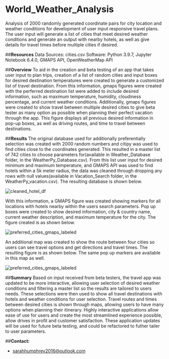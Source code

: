 # World_Weather_Analysis
Analysis of 2000 randomly generated coordinate pairs for city location and weather conditions for development of user input responsive travel plans. The user input will generate a list of cities that meet desired weather conditions and generate an output with nearby hotels, as well as give details for travel times before multiple cities if desired. 

##**Resources**
Data Sources: cities.csv
Software: Python 3.9.7, Jupyter Notebook 6.4.0, GMAPS API, OpenWeatherMap API

##**Overview**
To aid in the creation and beta testing of an app that takes user input to plan trips, creation of a list of random cities and input boxes for desired destination temperatures were created to generate a customized list of travel destination. From this information, gmaps figures were created with the perferred destination list were added to include desired information, such as maximum temperature, humidity, cloudiness percentage, and current weather conditions. Additionally, gmaps figures were created to show travel between multiple desired cities to give beta tester as many option as possible when planning their perfect vacation through the app. This figure displays all previous desired information in pop-up boxes, as well as driving routes, and time to travel between destinations.

##**Results** 
The original database used for additionally preferentially selection was created with 2000 random numbers and citipy was used to find cities close to the coordinates generated. This resulted in a master list of 742 cities to choose parameters for(available in Weather_Database folder, in the WeatherPy_Database.csv). From this list user input for desired minimum and maximum temperature, and GMAPS API was used to find hotels within a 5k meter radius, the data was cleaned through dropping any rows with null values(available in Vacation_Search folder, in the WeatherPy_vacation.csv). The resulting database is shown below. 


![cleaned_hotel_df](https://user-images.githubusercontent.com/100040705/164981867-9b63b92f-48b1-45d3-b74a-4db18fd94bfb.png)

With this information, a GMAPS figure was created showing markers for all locations with hotels nearby within the users search parameters. Pop up boxes were created to show desired information, city & country name, current weather description, and maximum temperature for the city. The figure created is as shown below. 

![preferred_cities_gmaps_labeled](https://user-images.githubusercontent.com/100040705/164981966-ca385fb7-c4e2-471c-88de-58e3bb185077.png)


An additional map was created to show the route between four cities so users can see travel options and get directions and travel times. The resulting figure is as shown below. The same pop up markers are available in this map as well. 


![preferred_cities_gmaps_labeled](https://user-images.githubusercontent.com/100040705/164982670-4060c939-6519-4ad1-9d40-408dec57068b.png)

##**Summary**
Based on input received from beta testers, the travel app was updated to be more interactive, allowing user selection of desired weather conditions and filtering a master list so the results are tailored to users needs. These selections were then used to show all travel destinations with hotels and weather conditions for user selection. Travel routes and times between desired cities is shown through maps, allowing users to have many options when planning their itinerary. Highly interactive applications allow ease of use for users and create the most streamlined experience possible, allow drives in profit and customer satisfaction. These application updates will be used for future beta testing, and could be refactored to futher tailer to user parameters. 

##**Contact:**
- sarahhumphrey2016@outlook.com
